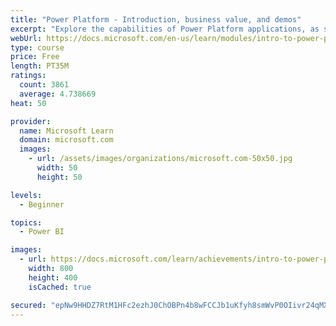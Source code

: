 ```yaml
---
title: "Power Platform - Introduction, business value, and demos"
excerpt: "Explore the capabilities of Power Platform applications, as seen in demonstrations and customer case studies."
webUrl: https://docs.microsoft.com/en-us/learn/modules/intro-to-power-platform-mba/
type: course
price: Free
length: PT35M
ratings:
  count: 3861
  average: 4.738669
heat: 50

provider:
  name: Microsoft Learn
  domain: microsoft.com
  images:
    - url: /assets/images/organizations/microsoft.com-50x50.jpg
      width: 50
      height: 50

levels:
  - Beginner

topics:
  - Power BI

images:
  - url: https://docs.microsoft.com/learn/achievements/intro-to-power-platform-social.png
    width: 800
    height: 400
    isCached: true

secured: "epNw9HHDZ7RtM1HFc2ezhJ0ChOBPn4b8wFCCJb1uKfyh8smWvP0OIivr24qMXvhEsx/BgkFghqoo0Yn9gIl9Sbr+9s3Z8fyOYdZ210/xHI3PaDg0RzK6o8zns80Epl6OD55XLvO3a/4OABKo+p1YPvbudncQCZGYDobDHxYh5R/zQXGl3ruw++Xlg3vm3DX2WGlDo797eFyNY5TZXm4SZR1TpCcq5IO3xjO0RjA+SA8i/TjBe2UOv8HyEGbY4uO0C37GH1+IfMBuYBIzTIfRs+BX5LXogmlcITKF4N1rBqQWF0lYtVgO6yQFgjgN1cZsL5P1pFWGgrnA/KqUR4b7/BCdoTqU++hLWZhOw2IkxqXuBiymRxEtpxZJ24q8XnIPiEDPKVqp0KuA0bS8+7tpkNasM0gZSwqdyL/R2Mx/RNk=;qcz2cBn1qO505dULhd2boA=="
---
```


